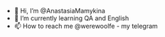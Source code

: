 - 👋 Hi, I’m @AnastasiaMamykina
- 🌱 I’m currently learning QA and English
- 📫 How to reach me @werewoolfe - my telegram
